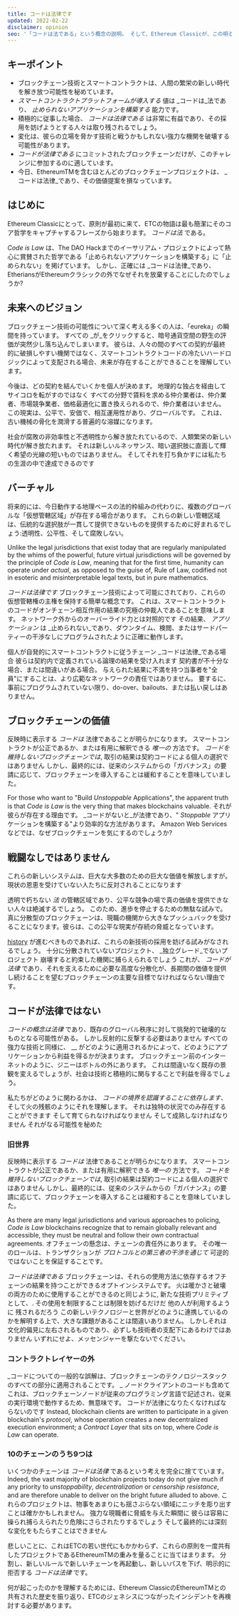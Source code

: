 ```yaml
---
title: コードは法律です
updated: 2022-02-22
disclaimer: opinion
seo: '「コードは法である」という概念の説明。 そして、Ethereum Classicが、この明るい未来が展開する数少ないブロックチェーンプロジェクトの1つです。'
---
```


## キーポイント

- ブロックチェーン技術とスマートコントラクトは、人間の繁栄の新しい時代を解き放つ可能性を秘めています。
- _スマートコントラクトプラットフォームが導入する_ 値は _コードは_法であり、 _止められないアプリケーションを構築する_ 能力です。
- 積極的に従事した場合、 _コードは法律である_ は非常に有益であり、その採用を妨げようとする人々は取り残されるでしょう。
- 変化は、彼らの立場を脅かす技術と戦うかもしれない強力な機関を破壊する可能性があります。
- _コードが法律である_ にコミットされたブロックチェーンだけが、このチャレンジに参加するのに適しています。
- 今日、EthereumTMを含むほとんどのブロックチェーンプロジェクトは、 _コードは法律_であり、その価値提案を損なっています。

## はじめに

Ethereum Classicにとって、原則が最初に来て、ETCの物語は最も簡潔にそのコア哲学をキャプチャするフレーズから始まります。 _コードは法_ である。

_Code is Law_ は、The DAO Hackまでのイーサリアム・プロジェクトによって熱心に賞賛された哲学である「止められないアプリケーションを構築する」に「止められない」を掲げています。 しかし、正確には _コードは法律_であり、EtheriansがEthereumクラシックの外でなぜそれを放棄することにしたのでしょうか?

## 未来へのビジョン

ブロックチェーン技術の可能性について深く考える多くの人は、「eureka」の瞬間を持っています。 すべての _が_をクリックすると、暗号通貨空間の野生の評価が突然少し落ち込んでしまいます。 彼らは、人々の間のすべての契約が最終的に破損しやすい機関ではなく、スマートコントラクトコードの冷たいハードロジックによって支配される場合、未来が存在することができることを理解しています。

今後は、どの契約を結んでいくかを個人が決めます。 地理的な独占を経由してサイコロを転がすのではなく すべての分野で賃料を求める仲介業者は、仲介業者、市場競争業者、価格最適化に置き換えられるので、仲介業者はいません。 この現実は、公平で、安価で、相互運用性があり、グローバルです。 これは、古い機械の骨化を潤滑する普遍的な溶媒になります。

社会が腐敗の非効率性と不透明性から解き放たれているので、人類繁栄の新しい時代が解き放たれます。 それは新しいルネッサンス、暗い選択肢に直面して輝く希望の光線の短いものではありません。 そしてそれを打ち負かすには私たちの生涯の中で達成できるのです

## バーチャル

将来的には、今日動作する地理ベースの法的枠組みの代わりに、複数のグローバルな「仮想管轄区域」が存在する場合があります。 これらの新しい管轄区域は、伝統的な選択肢が一貫して提供できないものを提供するために好まれるでしょう:透明性、公平性、そして腐敗しない。

Unlike the legal jurisdictions that exist today that are regularly manipulated by the whims of the powerful, future virtual jurisdictions will be governed by the principle of _Code is Law_, meaning that for the first time, humanity can operate under _actual_, as opposed to the guise of, Rule of Law, codified not in esoteric and misinterpretable legal texts, but in pure mathematics.

_コードは法律です_ ブロックチェーン技術によって可能にされており、これらの仮想管轄権の主権を保持する簡単な概念です。 これは、スマートコントラクトのコードがオンチェーン相互作用の結果の究極の仲裁人であることを意味します。 ネットワーク外からのオーバーライド力とは対照的です その結果、 _アプリケーション_ は _止められない_であり、ダウンタイム、検閲、またはサードパーティーの干渉なしにプログラムされたように正確に動作します。

個人が自発的にスマートコントラクトに従うチェーン _コードは法律_である場合 彼らは契約内で定義されている論理の結果を受け入れます 契約書が不十分な場合、または間違いがある場合。 与えられた結果に不満を持つ当事者を"全員"にすることは、より広範なネットワークの責任ではありません。 要するに、事前にプログラムされていない限り、do-over、bailouts、または払い戻しはありません。

## ブロックチェーンの価値

反映時に表示する _コードは_ 法律であることが明らかになります。 スマートコントラクトが公正であるか、または有用に解釈できる _唯一の_ 方法です。 _コードを維持しないブロックチェーンでは_, 取引の結果は契約コードによる個人の選択ではありません しかし、最終的には、従来のシステムからの「ガバナンス」の要請に応じて、ブロックチェーンを導入することは緩和することを意味していました。

For those who want to "Build _Unstoppable_ Applications", the apparent truth is that _Code is Law_ is the very thing that makes blockchains valuable. それが彼らが存在する理由です。 _コードがないと_が法律であり、" _Stoppable_ アプリケーションを構築する"より効率的な方法があります。 Amazon Web Servicesなどでは、なぜブロックチェーンを気にするのでしょうか?

## 戦闘なしではありません

これらの新しいシステムは、巨大な大多数のための巨大な価値を解放しますが。 現状の恩恵を受けていない人たちに反対されることになります

透明で朽ちない _法_ の管轄区域であり、公平な競争の場で真の価値を提供できない人々は絶滅するでしょう。 このため、進歩を停止するための無駄な試みで。 真に分散型のブロックチェーンは、現職の機関から大きなプッシュバックを受けることになります。彼らは、この公平な現実が存続の脅威となっています。

[history](https://www.eff.org/wp/riaa-v-people-five-years-later) が進むべきものであれば、これらの新技術の採用を妨げる試みがなされるでしょう。 十分に分散されていないプロジェクト、 _独立グレード_でないプロジェクト 崩壊すると約束した機関に捕らえられるでしょう これが、 _コードが法律_ であり、それを支えるために必要な高度な分散化が、長期間の価値を提供し続けることを望むブロックチェーンの主要な目標でなければならない理由です。

## コードが法律ではない

_コードの概念は法律_ であり、既存のグローバル秩序に対して挑発的で破壊的なものとなる可能性がある。 しかし反射的に反撃する必要はありません すべての強力な技術と同様に、 __ がどのように適用されるかによって、どのようにアプリケーションから利益を得るかが決まります。 ブロックチェーン前のインターネットのように、ジニーはボトルの外にあります。 これは間違いなく既存の景観を変えるでしょうが、社会は技術と積極的に関与することで利益を得るでしょう。

私たちがどのように関わるかは、 _コードの境界を認識することに依存します_、そして火の残骸のようにそれを理解します。 それは独特の状況でのみ存在することができます そして育てられなければなりません そして成熟しなければなりません それがなる可能性を秘めた

### 旧世界

反映時に表示する _コードは_ 法律であることが明らかになります。 スマートコントラクトが公正であるか、または有用に解釈できる _唯一の_ 方法です。 _コードを維持しないブロックチェーンでは_, 取引の結果は契約コードによる個人の選択ではありません しかし、最終的には、従来のシステムからの「ガバナンス」の要請に応じて、ブロックチェーンを導入することは緩和することを意味していました。

As there are many legal jurisdictions and various approaches to policing, *Code is Law* blockchains recognize that to remain globally relevant and accessible, they must be neutral and follow their *own* contractual agreements. オフチェーンの懸念は、チェーンの責任外にあります。 その唯一のロールは、トランザクションが _プロトコルとの第三者の干渉を通じて_ 可逆的ではないことを保証することです。

_コードは法律である_ ブロックチェーンは、それらの使用方法に依存するオフチェーンの結果を持つことができるオプトインシステムです。 火は暖かさと破壊の両方のために使用することができるのと同じように, 新たな技術プリミティブとして、. その使用を制限することは制限を妨げるだけだ 他の人が利用するように 残されるだろう この新しいテクノロジーと世界がどのように連携しているのかを解明する上で、大きな課題があることは間違いありません。 しかしそれは文化的偏見に左右されるものであり、必ずしも技術者の支配下にあるわけではありません いずれにせよ、メッセンジャーを撃たないでください。

### コントラクトレイヤーの外

_コードについての一般的な誤解は、ブロックチェーンのテクノロジースタックのすべての部分に適用されることです。 _ ノードクライアントのコードも含めて これは、ブロックチェーンノードが従来のプログラミング言語で記述され、従来の実行環境で動作するため、無意味です。 コードが法律になりたくなければならないのです Instead, blockchain clients are written to participate in a given blockchain's _protocol_, whose operation creates a new decentralized execution environment; a _Contract Layer_ that sits on top, where _Code is Law_ can operate.

### 10のチェーンのうち9つは

いくつかのチェーンは _コードは法律_ であるという考えを完全に捨てています。 Indeed, the vast majority of blockchain projects today do not give much if any priority to _unstoppability_, _decentralization_ or _censorship resistance_, and are therefore unable to deliver on the bright future alluded to above. これらのプロジェクトは、物事をあまりにも揺さぶらない領域にニッチを彫り出すことは確かかもしれません。 強力な現職者に脅威を与えた瞬間に 彼らは容易に操られ捕らえられたり危険にさらされたりするでしょう そして最終的には深刻な変化をもたらすことはできません

悲しいことに、これはETCの若い世代にもかかわらず、これらの原則を一度共有したプロジェクトであるEthereumTMの重みを量ることに当てはまります。 分割し、新しいルールで新しいチェーンを再起動し、新しいパスを下げ、明示的に拒否する _コードは法律_ です。

何が起こったのかを理解するためには、Ethereum ClassicのEthereumTMとの共有された歴史を振り返り、ETCのジェネシスにつながったインシデントを再検討する必要があります。
